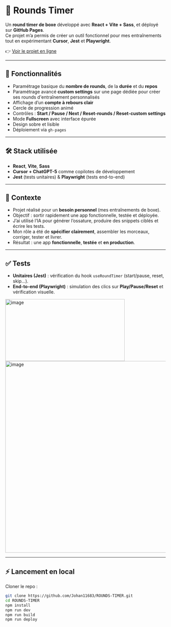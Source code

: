 # 🥊 Rounds Timer

Un **round timer de boxe** développé avec **React + Vite + Sass**, et déployé sur **GitHub Pages**.  
Ce projet m’a permis de créer un outil fonctionnel pour mes entraînements tout en expérimentant **Cursor**, **Jest** et **Playwright**.

👉 [Voir le projet en ligne](https://johan11683.github.io/ROUNDS-TIMER/)

---

## 🚀 Fonctionnalités

- Paramétrage basique du **nombre de rounds**, de la **durée** et du **repos**
- Paramétrage avancé **custom settings** sur une page dédiée pour créer ses rounds d'entraînement personnalisés
- Affichage d’un **compte à rebours clair**
- Cercle de progression animé
- Contrôles : **Start / Pause / Next / Reset-rounds / Reset-custom settings**
- Mode **Fullscreen** avec interface épurée
- Design sobre et lisible
- Déploiement via `gh-pages`

---

## 🛠️ Stack utilisée

- **React**, **Vite**, **Sass**
- **Cursor + ChatGPT-5** comme copilotes de développement
- **Jest** (tests unitaires) & **Playwright** (tests end-to-end)

---

## 📖 Contexte

- Projet réalisé pour un **besoin personnel** (mes entraînements de boxe).  
- Objectif : sortir rapidement une app fonctionnelle, testée et déployée.  
- J’ai utilisé l’IA pour générer l’ossature, produire des snippets ciblés et écrire les tests.  
- Mon rôle a été de **spécifier clairement**, assembler les morceaux, corriger, tester et livrer.  
- Résultat : une app **fonctionnelle**, **testée** et **en production**.

---

## ✅ Tests

- **Unitaires (Jest)** : vérification du hook `useRoundTimer` (start/pause, reset, skip…).  
- **End-to-end (Playwright)** : simulation des clics sur **Play/Pause/Reset** et vérification visuelle.  



<img width="375" height="194" alt="image" src="https://github.com/user-attachments/assets/7fb75baa-8ecc-46db-af29-e37e8f88f324" />

<img width="944" height="600" alt="image" src="https://github.com/user-attachments/assets/2fd39c64-5d0e-43ae-8e3d-99fb9a73c1cc" />


---

## ⚡ Lancement en local

Cloner le repo :

```bash
git clone https://github.com/Johan11683/ROUNDS-TIMER.git
cd ROUNDS-TIMER
npm install
npm run dev
npm run build
npm run deploy
